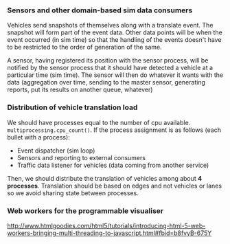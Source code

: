 ### Sensors and other domain-based sim data consumers

Vehicles send snapshots of themselves along with a translate event. The snapshot will form part of the event data. Other
data points will be when the event occurred (in sim time) so that the handling of the events doesn't have to be restricted
to the order of generation of the same.

A sensor, having registered its position with the sensor process, will be notified  by the sensor process that it
should have detected a vehicle at a particular time (sim time). The sensor will then do whatever it wants with the data
(aggregation over time, sending to the master sensor, generating reports, put its results on another queue, whatever)


### Distribution of vehicle translation load

We should have processes equal to the number of cpu available. <code>multiprocessing.cpu_count()</code>. If the process
assignment is as follows (each bullet with a process):

- Event dispatcher (sim loop)
- Sensors and reporting to external consumers
- Traffic data listener for vehicles (data coming from another service)

Then, we should distribute the translation of vehicles among about __4 processes__. Translation should be based on edges
and not vehicles or lanes so we avoid sharing state between processes.

### Web workers for the programmable visualiser
http://www.htmlgoodies.com/html5/tutorials/introducing-html-5-web-workers-bringing-multi-threading-to-javascript.html#fbid=b8fvyB-675Y








